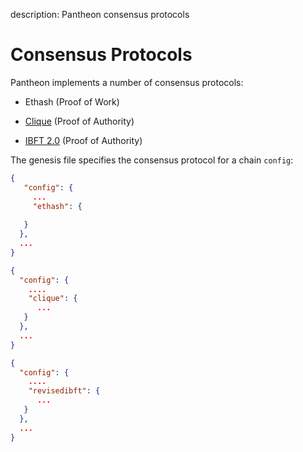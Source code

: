 description: Pantheon consensus protocols
<!--- END of page meta data -->

# Consensus Protocols 

Pantheon implements a number of consensus protocols: 

* Ethash (Proof of Work)
  
* [Clique](Clique.md) (Proof of Authority)
  
* [IBFT 2.0](IBFT.md) (Proof of Authority)

The genesis file specifies the consensus protocol for a chain `config`: 

```json tab="Ethash"
{
   "config": {
     ...
     "ethash": {
    
   } 
  },
  ...  
}
```
    
```json tab="Clique"
{
  "config": {
    ....
    "clique": {
      ... 
   }
  },
  ...
}
```
    
```json tab="IBFT 2.0" 
{
  "config": {
    ....
    "revisedibft": {
      ...     
   }
  },
  ...
}
``` 